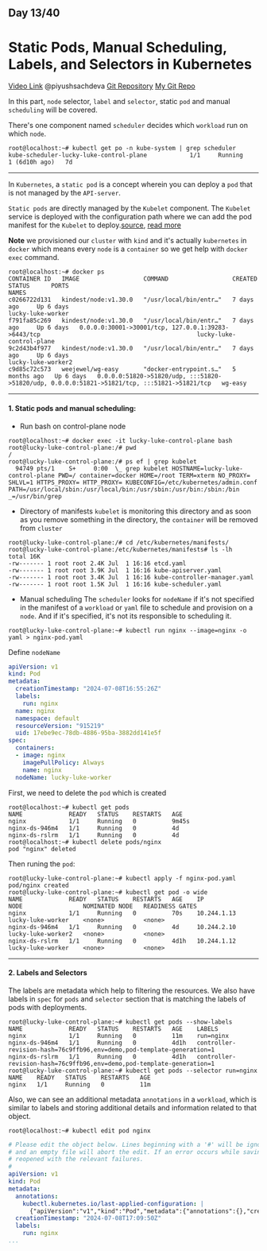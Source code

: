 ## Day 13/40
# Static Pods, Manual Scheduling, Labels, and Selectors in Kubernetes
[Video Link](https://www.youtube.com/watch?v=6eGf7_VSbrQ)
@piyushsachdeva 
[Git Repository](https://github.com/piyushsachdeva/CKA-2024/)
[My Git Repo](https://github.com/sina14/40daysofkubernetes)


In this part, `node` selector, `label` and `selector`, static `pod` and manual `scheduling` will be covered.

There's one component named `scheduler` decides which `workload` run on which `node`.
```console
root@localhost:~# kubectl get po -n kube-system | grep scheduler
kube-scheduler-lucky-luke-control-plane            1/1     Running             1 (6d10h ago)   7d
```

---

In `Kubernetes`, a `static pod` is a concept wherein you can deploy a `pod` that is not managed by the `API-server`.

`Static pods` are directly managed by the `Kubelet` component. The `Kubelet` service is deployed with the configuration path where we can add the pod manifest for the `Kubelet` to deploy.[source](https://devopscube.com/create-static-pod-kubernetes/), [read more](https://kubernetes.io/docs/tasks/configure-pod-container/static-pod/)

**Note** we provisioned our `cluster` with `kind` and it's actually `kubernetes` in `docker` which means every `node` is a `container` so we get help with `docker exec` command.
```console
root@localhost:~# docker ps
CONTAINER ID   IMAGE                  COMMAND                  CREATED        STATUS      PORTS                                                                                          NAMES
c0266722d131   kindest/node:v1.30.0   "/usr/local/bin/entr…"   7 days ago     Up 6 days                                                                                                  lucky-luke-worker
f791fa85c269   kindest/node:v1.30.0   "/usr/local/bin/entr…"   7 days ago     Up 6 days   0.0.0.0:30001->30001/tcp, 127.0.0.1:39283->6443/tcp                                            lucky-luke-control-plane
9c2d43b4f977   kindest/node:v1.30.0   "/usr/local/bin/entr…"   7 days ago     Up 6 days                                                                                                  lucky-luke-worker2
c9d85c72c573   weejewel/wg-easy       "docker-entrypoint.s…"   5 months ago   Up 6 days   0.0.0.0:51820->51820/udp, :::51820->51820/udp, 0.0.0.0:51821->51821/tcp, :::51821->51821/tcp   wg-easy
```
---

#### 1. Static pods and manual scheduling:

- Run bash on control-plane node
```console
root@localhost:~# docker exec -it lucky-luke-control-plane bash
root@lucky-luke-control-plane:/# pwd
/
root@lucky-luke-control-plane:/# ps ef | grep kubelet
  94749 pts/1    S+     0:00  \_ grep kubelet HOSTNAME=lucky-luke-control-plane PWD=/ container=docker HOME=/root TERM=xterm NO_PROXY= SHLVL=1 HTTPS_PROXY= HTTP_PROXY= KUBECONFIG=/etc/kubernetes/admin.conf PATH=/usr/local/sbin:/usr/local/bin:/usr/sbin:/usr/bin:/sbin:/bin _=/usr/bin/grep

```

- Directory of manifests
`kubelet` is monitoring this directory and as soon as you remove something in the directory, the `container` will be removed from `cluster`
```console
root@lucky-luke-control-plane:/# cd /etc/kubernetes/manifests/
root@lucky-luke-control-plane:/etc/kubernetes/manifests# ls -lh
total 16K
-rw------- 1 root root 2.4K Jul  1 16:16 etcd.yaml
-rw------- 1 root root 3.9K Jul  1 16:16 kube-apiserver.yaml
-rw------- 1 root root 3.4K Jul  1 16:16 kube-controller-manager.yaml
-rw------- 1 root root 1.5K Jul  1 16:16 kube-scheduler.yaml

```

- Manual scheduling
The `scheduler` looks for `nodeName` if it's not specified in the manifest of a `workload` or `yaml` file to schedule and provision on a `node`. And if it's specified, it's not its responsible to scheduling it.

```console
root@lucky-luke-control-plane:~# kubectl run nginx --image=nginx -o yaml > nginx-pod.yaml

```

Define `nodeName`
```yaml
apiVersion: v1
kind: Pod
metadata:
  creationTimestamp: "2024-07-08T16:55:26Z"
  labels:
    run: nginx
  name: nginx
  namespace: default
  resourceVersion: "915219"
  uid: 17ebe9ec-78db-4886-95ba-3882dd141e5f
spec:
  containers:
  - image: nginx
    imagePullPolicy: Always
    name: nginx
  nodeName: lucky-luke-worker


```
First, we need to delete the `pod` which is created
```console
root@localhost:~# kubectl get pods
NAME             READY   STATUS    RESTARTS   AGE
nginx            1/1     Running   0          9m45s
nginx-ds-946m4   1/1     Running   0          4d
nginx-ds-rslrm   1/1     Running   0          4d
root@localhost:~# kubectl delete pods/nginx
pod "nginx" deleted
```

Then runing the `pod`:
```console
root@lucky-luke-control-plane:~# kubectl apply -f nginx-pod.yaml
pod/nginx created
root@lucky-luke-control-plane:~# kubectl get pod -o wide
NAME             READY   STATUS    RESTARTS   AGE    IP            NODE                 NOMINATED NODE   READINESS GATES
nginx            1/1     Running   0          70s    10.244.1.13   lucky-luke-worker    <none>           <none>
nginx-ds-946m4   1/1     Running   0          4d     10.244.2.10   lucky-luke-worker2   <none>           <none>
nginx-ds-rslrm   1/1     Running   0          4d1h   10.244.1.12   lucky-luke-worker    <none>           <none>

```
---

#### 2. Labels and Selectors

The labels are metadata which help to filtering the resources. We also have labels in `spec` for `pods` and `selector` section that is matching the labels of pods with deployments.

```console
root@lucky-luke-control-plane:~# kubectl get pods --show-labels
NAME             READY   STATUS    RESTARTS   AGE    LABELS
nginx            1/1     Running   0          11m    run=nginx
nginx-ds-946m4   1/1     Running   0          4d1h   controller-revision-hash=76c9ffb96,env=demo,pod-template-generation=1
nginx-ds-rslrm   1/1     Running   0          4d1h   controller-revision-hash=76c9ffb96,env=demo,pod-template-generation=1
root@lucky-luke-control-plane:~# kubectl get pods --selector run=nginx
NAME    READY   STATUS    RESTARTS   AGE
nginx   1/1     Running   0          11m
```

Also, we can see an additional metadata `annotations` in a `workload`, which is similar to labels and storing additional details and information related to that object.
```console
root@localhost:~# kubectl edit pod nginx
```

```yaml
# Please edit the object below. Lines beginning with a '#' will be ignored,
# and an empty file will abort the edit. If an error occurs while saving this file will be
# reopened with the relevant failures.
#
apiVersion: v1
kind: Pod
metadata:
  annotations:
    kubectl.kubernetes.io/last-applied-configuration: |
      {"apiVersion":"v1","kind":"Pod","metadata":{"annotations":{},"creationTimestamp":"2024-07-08T16:55:26Z","labels":{"run":"nginx"},"name":"nginx","namespace":"default","resourceVersion":"915219","uid":"17ebe9ec-78db-4886-95ba-3882dd141e5f"},"spec":{"containers":[{"image":"nginx","imagePullPolicy":"Always","name":"nginx"}],"nodeName":"lucky-luke-worker"}}
  creationTimestamp: "2024-07-08T17:09:50Z"
  labels:
    run: nginx
...
```



